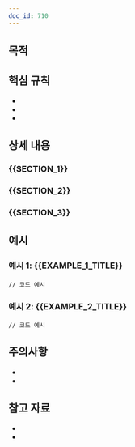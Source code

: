 ```yaml
---
doc_id: 710
---
```


## 목적
<!-- 이 맥락/가이드의 목적과 사용 시나리오를 설명하세요 -->

## 핵심 규칙
<!-- 가장 중요한 규칙들을 나열하세요 -->
- 
- 
- 

## 상세 내용

### {{SECTION_1}}
<!-- 첫 번째 주요 섹션 -->

### {{SECTION_2}}
<!-- 두 번째 주요 섹션 -->

### {{SECTION_3}}
<!-- 세 번째 주요 섹션 -->

## 예시
<!-- 구체적인 코드 예시나 사용 사례를 제공하세요 -->

### 예시 1: {{EXAMPLE_1_TITLE}}
```{{LANGUAGE}}
// 코드 예시
```

### 예시 2: {{EXAMPLE_2_TITLE}}
```{{LANGUAGE}}
// 코드 예시
```

## 주의사항
<!-- 흔한 실수나 주의해야 할 점 -->
- 
- 

## 참고 자료
<!-- 관련 문서나 외부 리소스 링크 -->
- 
- 

